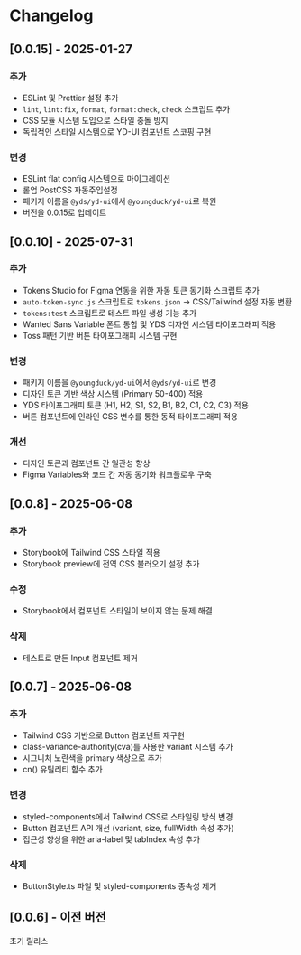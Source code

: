 # Changelog

## [0.0.15] - 2025-01-27

### 추가

- ESLint 및 Prettier 설정 추가
- `lint`, `lint:fix`, `format`, `format:check`, `check` 스크립트 추가
- CSS 모듈 시스템 도입으로 스타일 충돌 방지
- 독립적인 스타일 시스템으로 YD-UI 컴포넌트 스코핑 구현

### 변경

- ESLint flat config 시스템으로 마이그레이션
- 롤업 PostCSS 자동주입설정
- 패키지 이름을 `@yds/yd-ui`에서 `@youngduck/yd-ui`로 복원
- 버전을 0.0.15로 업데이트


## [0.0.10] - 2025-07-31

### 추가

- Tokens Studio for Figma 연동을 위한 자동 토큰 동기화 스크립트 추가
- `auto-token-sync.js` 스크립트로 `tokens.json` → CSS/Tailwind 설정 자동 변환
- `tokens:test` 스크립트로 테스트 파일 생성 기능 추가
- Wanted Sans Variable 폰트 통합 및 YDS 디자인 시스템 타이포그래피 적용
- Toss 패턴 기반 버튼 타이포그래피 시스템 구현

### 변경

- 패키지 이름을 `@youngduck/yd-ui`에서 `@yds/yd-ui`로 변경
- 디자인 토큰 기반 색상 시스템 (Primary 50-400) 적용
- YDS 타이포그래피 토큰 (H1, H2, S1, S2, B1, B2, C1, C2, C3) 적용
- 버튼 컴포넌트에 인라인 CSS 변수를 통한 동적 타이포그래피 적용

### 개선

- 디자인 토큰과 컴포넌트 간 일관성 향상
- Figma Variables와 코드 간 자동 동기화 워크플로우 구축

## [0.0.8] - 2025-06-08

### 추가

- Storybook에 Tailwind CSS 스타일 적용
- Storybook preview에 전역 CSS 불러오기 설정 추가

### 수정

- Storybook에서 컴포넌트 스타일이 보이지 않는 문제 해결

### 삭제

- 테스트로 만든 Input 컴포넌트 제거

## [0.0.7] - 2025-06-08

### 추가

- Tailwind CSS 기반으로 Button 컴포넌트 재구현
- class-variance-authority(cva)를 사용한 variant 시스템 추가
- 시그니처 노란색을 primary 색상으로 추가
- cn() 유틸리티 함수 추가

### 변경

- styled-components에서 Tailwind CSS로 스타일링 방식 변경
- Button 컴포넌트 API 개선 (variant, size, fullWidth 속성 추가)
- 접근성 향상을 위한 aria-label 및 tabIndex 속성 추가

### 삭제

- ButtonStyle.ts 파일 및 styled-components 종속성 제거

## [0.0.6] - 이전 버전

초기 릴리스
